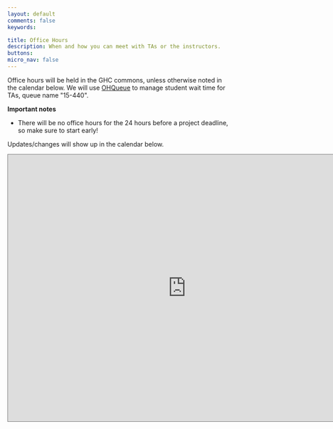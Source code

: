 ```yaml
---
layout: default
comments: false
keywords:

title: Office Hours
description: When and how you can meet with TAs or the instructors.
buttons:
micro_nav: false
---
```


Office hours will be held in the GHC commons, unless otherwise noted in the calendar below. We will use [OHQueue](https://ohq.eberly.cmu.edu/#/courses) to manage student wait time for TAs, queue name "15-440".

**Important notes**

- There will be no office hours for the 24 hours before a project deadline, so make sure to start early!

Updates/changes will show up in the calendar below.  

<iframe src="https://calendar.google.com/calendar/embed?height=600&amp;wkst=1&amp;bgcolor=%23ffffff&amp;ctz=America%2FNew_York&amp;src=MTUtNDQwQGFuZHJldy5jbXUuZWR1&amp;color=%237986CB&amp;mode=WEEK" style="border:solid 1px #777" width="800" height="600" frameborder="0" scrolling="no"></iframe>
